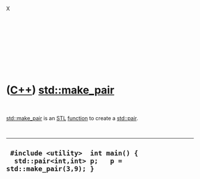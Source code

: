X

 

 

 

 

 

([C++](Cpp.md)) [std::make\_pair](CppMake_pair.md)
====================================================

 

[std::make\_pair](CppMake_pair.md) is an [STL](CppStl.md)
[function](CppFunction.md) to create a [std::pair](CppStdPair.md).

 

  ------------------------------------------------------------------------------------------
  ` #include <utility>  int main() {   std::pair<int,int> p;   p = std::make_pair(3,9); }`
  ------------------------------------------------------------------------------------------

 

 

 

 

 

 

